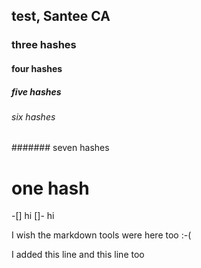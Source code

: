 ## test, Santee CA
### three hashes
#### four hashes
##### five hashes
###### six  hashes
####### seven  hashes
# one hash
-[] hi
[]- hi


I wish the markdown tools were here too :-(

I added this line
and this line too
